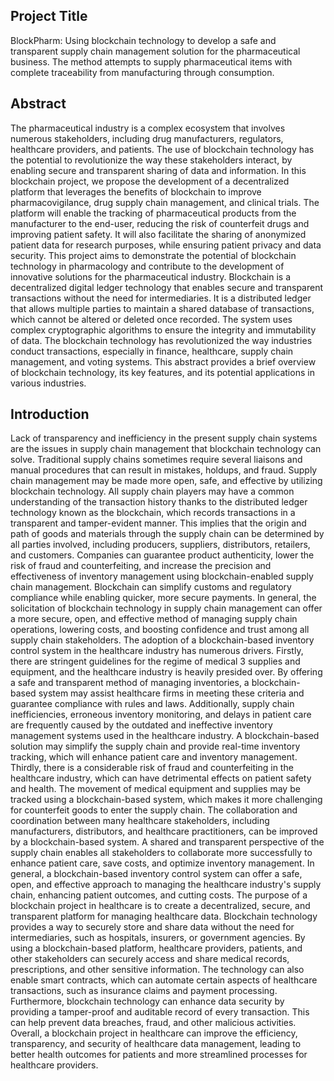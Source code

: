 ## Project Title
BlockPharm: Using blockchain technology to develop a safe and transparent supply chain 
management solution for the pharmaceutical business. The method attempts to supply 
pharmaceutical items with complete traceability from manufacturing through consumption.
## Abstract
The pharmaceutical industry is a complex ecosystem that involves numerous stakeholders, 
including drug manufacturers, regulators, healthcare providers, and patients. The use of 
blockchain technology has the potential to revolutionize the way these stakeholders interact, by 
enabling secure and transparent sharing of data and information. In this blockchain project, we 
propose the development of a decentralized platform that leverages the benefits of blockchain 
to improve pharmacovigilance, drug supply chain management, and clinical trials. The platform 
will enable the tracking of pharmaceutical products from the manufacturer to the end-user, 
reducing the risk of counterfeit drugs and improving patient safety. It will also facilitate the 
sharing of anonymized patient data for research purposes, while ensuring patient privacy and 
data security. This project aims to demonstrate the potential of blockchain technology in 
pharmacology and contribute to the development of innovative solutions for the pharmaceutical 
industry. Blockchain is a decentralized digital ledger technology that enables secure and 
transparent transactions without the need for intermediaries. It is a distributed ledger that allows 
multiple parties to maintain a shared database of transactions, which cannot be altered or deleted 
once recorded. The system uses complex cryptographic algorithms to ensure the integrity and 
immutability of data. The blockchain technology has revolutionized the way industries conduct 
transactions, especially in finance, healthcare, supply chain management, and voting systems. 
This abstract provides a brief overview of blockchain technology, its key features, and its 
potential applications in various industries.
## Introduction
Lack of transparency and inefficiency in the present supply chain systems are the issues in 
supply chain management that blockchain technology can solve. Traditional supply chains 
sometimes require several liaisons and manual procedures that can result in mistakes, holdups, 
and fraud. Supply chain management may be made more open, safe, and effective by utilizing 
blockchain technology. All supply chain players may have a common understanding of the 
transaction history thanks to the distributed ledger technology known as the blockchain, which
records transactions in a transparent and tamper-evident manner. This implies that the origin 
and path of goods and materials through the supply chain can be determined by all parties 
involved, including producers, suppliers, distributors, retailers, and customers. Companies can 
guarantee product authenticity, lower the risk of fraud and counterfeiting, and increase the 
precision and effectiveness of inventory management using blockchain-enabled supply chain 
management. Blockchain can simplify customs and regulatory compliance while enabling 
quicker, more secure payments. In general, the solicitation of blockchain technology in supply 
chain management can offer a more secure, open, and effective method of managing supply 
chain operations, lowering costs, and boosting confidence and trust among all supply chain 
stakeholders. The adoption of a blockchain-based inventory control system in the healthcare 
industry has numerous drivers. Firstly, there are stringent guidelines for the regime of medical 
3
supplies and equipment, and the healthcare industry is heavily presided over. By offering a safe 
and transparent method of managing inventories, a blockchain-based system may assist 
healthcare firms in meeting these criteria and guarantee compliance with rules and laws. 
Additionally, supply chain inefficiencies, erroneous inventory monitoring, and delays in patient 
care are frequently caused by the outdated and ineffective inventory management systems used 
in the healthcare industry. A blockchain-based solution may simplify the supply chain and 
provide real-time inventory tracking, which will enhance patient care and inventory 
management. Thirdly, there is a considerable risk of fraud and counterfeiting in the healthcare 
industry, which can have detrimental effects on patient safety and health. The movement of 
medical equipment and supplies may be tracked using a blockchain-based system, which makes 
it more challenging for counterfeit goods to enter the supply chain. The collaboration and 
coordination between many healthcare stakeholders, including manufacturers, distributors, and 
healthcare practitioners, can be improved by a blockchain-based system. A shared and 
transparent perspective of the supply chain enables all stakeholders to collaborate more 
successfully to enhance patient care, save costs, and optimize inventory management. In 
general, a blockchain-based inventory control system can offer a safe, open, and effective 
approach to managing the healthcare industry's supply chain, enhancing patient outcomes, and 
cutting costs.
The purpose of a blockchain project in healthcare is to create a decentralized, secure, and 
transparent platform for managing healthcare data. Blockchain technology provides a way to 
securely store and share data without the need for intermediaries, such as hospitals, insurers, or 
government agencies. By using a blockchain-based platform, healthcare providers, patients, and 
other stakeholders can securely access and share medical records, prescriptions, and other 
sensitive information. The technology can also enable smart contracts, which can automate 
certain aspects of healthcare transactions, such as insurance claims and payment processing.
Furthermore, blockchain technology can enhance data security by providing a tamper-proof and 
auditable record of every transaction. This can help prevent data breaches, fraud, and other 
malicious activities.
Overall, a blockchain project in healthcare can improve the efficiency, transparency, and 
security of healthcare data management, leading to better health outcomes for patients and more 
streamlined processes for healthcare providers.